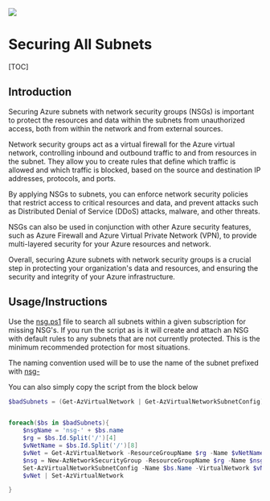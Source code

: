 ![](C:\Repos\KrisTurk\Misc-Azure-Stuff\img\kristurk_logo.png)

# Securing All Subnets

[TOC]

## Introduction

Securing Azure subnets with network security groups (NSGs) is important to protect the resources and data within the subnets from unauthorized access, both from within the network and from external sources.

Network security groups act as a virtual firewall for the Azure virtual network, controlling inbound and outbound traffic to and from resources in the subnet. They allow you to create rules that define which traffic is allowed and which traffic is blocked, based on the source and destination IP addresses, protocols, and ports.

By applying NSGs to subnets, you can enforce network security policies that restrict access to critical resources and data, and prevent attacks such as Distributed Denial of Service (DDoS) attacks, malware, and other threats.

NSGs can also be used in conjunction with other Azure security features, such as Azure Firewall and Azure Virtual Private Network (VPN), to provide multi-layered security for your Azure resources and network.

Overall, securing Azure subnets with network security groups is a crucial step in protecting your organization's data and resources, and ensuring the security and integrity of your Azure infrastructure.

## Usage/Instructions

Use the [nsg.ps1](./nsg.ps1) file to search all subnets within a given subscription for missing NSG's. If you run the script as is it will create and attach an NSG with default rules to any subnets that are not currently protected. This is the minimum recommended protection for most situations.

The naming convention used will be to use the name of the subnet prefixed with <u>nsg-</u>

You can also simply copy the script from the block below

```powershell
$badSubnets = (Get-AzVirtualNetwork | Get-AzVirtualNetworkSubnetConfig) | Where-Object { $_.networksecuritygroup -eq $null }


foreach($bs in $badSubnets){
    $nsgName = 'nsg-' + $bs.name
    $rg = $bs.Id.Split('/')[4]
    $vNetName = $bs.Id.Split('/')[8]
    $vNet = Get-AzVirtualNetwork -ResourceGroupName $rg -Name $vNetName
    $nsg = New-AzNetworkSecurityGroup -ResourceGroupName $rg -Name $nsgName -Location $vNet.Location -Force
    Set-AzVirtualNetworkSubnetConfig -Name $bs.Name -VirtualNetwork $vNet -AddressPrefix $bs.AddressPrefix -NetworkSecurityGroupId $nsg.Id
    $vNet | Set-AzVirtualNetwork

}
```



